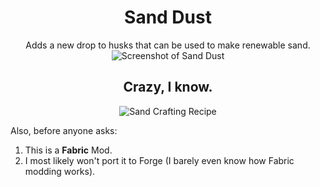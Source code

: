 <h1 align="center">Sand Dust</h1>
<p align="center">
Adds a new drop to husks that can be used to make renewable sand.
  <img src="https://i.imgur.com/3bzF7J8.gif" alt="Screenshot of Sand Dust"/>
</p>
<h2 align="center">Crazy, I know.</h2>

<p align="center">
  <img src="https://i.imgur.com/I4peZ7S.png" alt="Sand Crafting Recipe"/>
</p>

Also, before anyone asks:
<ol>
  <li>This is a <b>Fabric</b> Mod.</li>
  <li>I most likely won't port it to Forge (I barely even know how Fabric modding works).</li>
</ol>
